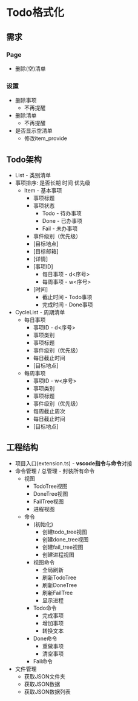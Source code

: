 # Todo格式化

## 需求

### Page

- 删除(空)清单

### 设置

- 删除事项
  - 不再提醒
- 删除清单
  - 不再提醒
- 是否显示空清单
  - 修改item_provide

## Todo架构

- List - 类别清单
- 事项排序: 是否长期 时间 优先级
  - Item - 基本事项
    - 事项标题
    - 事项状态
      - Todo - 待办事项
      - Done - 已办事项
      - Fail - 未办事项
    - 事件级别（优先级）
    - [目标地点]
    - [目标邮箱]
    - [详情]
    - [事项ID]
      - 每日事项 - d&lt;序号&gt;
      - 每周事项 - w&lt;序号&gt;
    - [时间]
      - 截止时间 - Todo事项
      - 完成时间 - Done事项
- CycleList - 周期清单
  - 每日事项
    - 事项ID - d&lt;序号&gt;
    - 事项类别
    - 事项标题
    - 事件级别（优先级）
    - 每日截止时间
    - [目标地点]
  - 每周事项
    - 事项ID - w&lt;序号&gt;
    - 事项类别
    - 事项标题
    - 事件级别（优先级）
    - 每周截止周次
    - 每日截止时间
    - [目标地点]

## 工程结构

- 项目入口(extension.ts) - **vscode指令**与**命令**对接
- 命令管理 / 总管理 - 封装所有命令
  - 视图
    - TodoTree视图
    - DoneTree视图
    - FailTree视图
    - 进程视图
  - 命令
    - (初始化)
      - 创建todo_tree视图
      - 创建done_tree视图
      - 创建fail_tree视图
      - 创建进程视图
    - 视图命令
      - 全局刷新
      - 刷新TodoTree
      - 刷新DoneTree
      - 刷新FailTree
      - 显示进程
    - Todo命令
      - 完成事项
      - 增加事项
      - 转换文本
    - Done命令
      - 重做事项
      - 清空事项
    - Fail命令
- 文件管理
  - 获取JSON文件夹
  - 获取JSON数据
  - 获取JSON数据列表